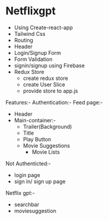 # Netflixgpt

- Using Create-react-app
- Tailwind Css
- Routing
- Header
- Login/Signup Form
- Form Validation
- signin/signup using Firebase
- Redux Store
  - create redux store
  - create User Slice
  - provide store to app.js

Features:-
Authentication:-
Feed page:-

- Header
- Main-container:-
  - Trailer(Background)
  - Title
  - Play Button
  - Movie Suggestions
    - Movie Lists

Not Authenticted:-

- login page
- sign in/ sign up page

Netflix gpt:-

- searchbar
- moviesuggestion
